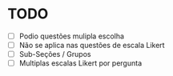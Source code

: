 # TODO
- [ ] Podio questões mulipla escolha
- [ ] Não se aplica nas questões de escala Likert
- [ ] Sub-Seções / Grupos
- [ ] Multiplas escalas Likert por pergunta
